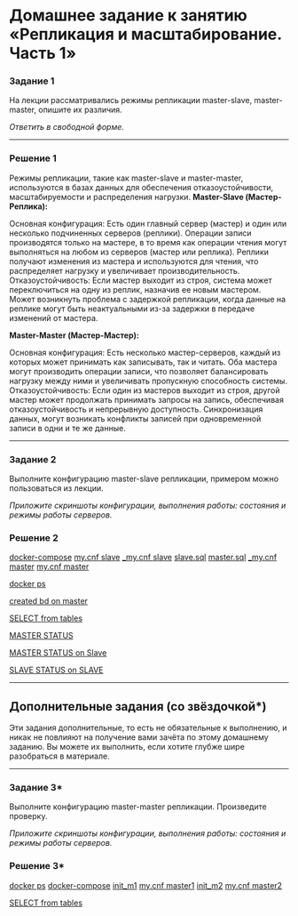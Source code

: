 # Домашнее задание к занятию «Репликация и масштабирование. Часть 1»


### Задание 1

На лекции рассматривались режимы репликации master-slave, master-master, опишите их различия.

*Ответить в свободной форме.*

---
### Решение 1
Режимы репликации, такие как master-slave и master-master, используются в базах данных для обеспечения отказоустойчивости, масштабируемости и распределения нагрузки.
**Master-Slave (Мастер-Реплика):**

Основная конфигурация: Есть один главный сервер (мастер) и один или несколько подчиненных серверов (реплики).
Операции записи производятся только на мастере, в то время как операции чтения могут выполняться на любом из серверов (мастер или реплика). Реплики получают изменения из мастера и используются для чтения, что распределяет нагрузку и увеличивает производительность.
Отказоустойчивость: Если мастер выходит из строя, система может переключиться на одну из реплик, назначив ее новым мастером.
Может возникнуть проблема с задержкой репликации, когда данные на реплике могут быть неактуальными из-за задержки в передаче изменений от мастера.

**Master-Master (Мастер-Мастер):**

Основная конфигурация: Есть несколько мастер-серверов, каждый из которых может принимать как записывать, так и читать.
Оба мастера могут производить операции записи, что позволяет балансировать нагрузку между ними и увеличивать пропускную способность системы.
Отказоустойчивость: Если один из мастеров выходит из строя, другой мастер может продолжать принимать запросы на запись, обеспечивая отказоустойчивость и непрерывную доступность.
Синхронизация данных, могут возникать конфликты записей при одновременной записи в одни и те же данные.

---

### Задание 2

Выполните конфигурацию master-slave репликации, примером можно пользоваться из лекции.

*Приложите скриншоты конфигурации, выполнения работы: состояния и режимы работы серверов.*

### Решение 2

[docker-compose](https://github.com/sash3939/Replication1/assets/156709540/4d7e4961-c8ad-45fe-a249-ae636d89db86)
[my.cnf slave](https://github.com/sash3939/Replication1/assets/156709540/0a2fa39c-38dd-4fd9-b475-f2f11b75cb33)
[_my.cnf slave](https://github.com/sash3939/Replication1/assets/156709540/00d2cdc9-b19e-40fb-bdd0-9d4f39637c60)
[slave.sql](https://github.com/sash3939/Replication1/assets/156709540/5f1777df-7ca8-4282-a156-677f7a9e0cf6)
[master.sql](https://github.com/sash3939/Replication1/assets/156709540/f78fa4ad-5296-4ba0-9238-3ec1a5f6be59)
[_my.cnf master](https://github.com/sash3939/Replication1/assets/156709540/399dd5db-0405-4aaf-be0a-f16112d4136a)
[my.cnf master](https://github.com/sash3939/Replication1/assets/156709540/b4af030d-34f0-41d1-b553-fa2cd642da2a)

[docker ps](https://github.com/sash3939/Replication1/assets/156709540/a7a5d27d-12a8-4539-9849-9ecbf99166bd)

[created bd on master](https://github.com/sash3939/Replication1/assets/156709540/2b6edd66-0864-4887-9f83-4d83f1d0debf)

[SELECT from tables](https://github.com/sash3939/Replication1/assets/156709540/cc652eb5-fecb-41d6-b70c-daef57a9817c)

[MASTER STATUS](https://github.com/sash3939/Replication1/assets/156709540/c6f2ae2f-d5d1-4db2-a2e5-e9fbc27c45c0)

[MASTER STATUS on Slave](https://github.com/sash3939/Replication1/assets/156709540/c9601111-3433-4738-8624-6ca960c0e0b2)

[SLAVE STATUS on SLAVE](https://github.com/sash3939/Replication1/assets/156709540/8e64d4ae-adf7-4fec-a41b-3ca3691f6770)


---


## Дополнительные задания (со звёздочкой*)
Эти задания дополнительные, то есть не обязательные к выполнению, и никак не повлияют на получение вами зачёта по этому домашнему заданию. Вы можете их выполнить, если хотите глубже шире разобраться в материале.

---

### Задание 3* 

Выполните конфигурацию master-master репликации. Произведите проверку.

*Приложите скриншоты конфигурации, выполнения работы: состояния и режимы работы серверов.*

### Решение 3*

[docker ps](https://github.com/sash3939/Replication1/assets/156709540/345263a0-718f-442e-b65a-cdc5626326a8)
[docker-compose](https://github.com/sash3939/Replication1/assets/156709540/69368a24-8237-4168-b910-24b1d7f66267)
[init_m1](https://github.com/sash3939/Replication1/assets/156709540/e3def70a-dd6e-4b3c-82c2-4ef3862420ba)
[my.cnf master1](https://github.com/sash3939/Replication1/assets/156709540/b4f3a289-939f-41ca-8830-448781b6b7c4)
[init_m2](https://github.com/sash3939/Replication1/assets/156709540/c1b61085-1941-4981-90cb-e9753c2cca8f)
[my.cnf master2](https://github.com/sash3939/Replication1/assets/156709540/a757d746-3fb7-4d2f-a534-3eb2fc12cc13)

[SELECT from tables](https://github.com/sash3939/Replication1/assets/156709540/e1355333-c562-41c6-97c5-d099e7270433)




